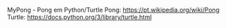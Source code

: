 MyPong - Pong em Python/Turtle
Pong: https://pt.wikipedia.org/wiki/Pong
Turtle: https://docs.python.org/3/library/turtle.html
